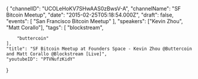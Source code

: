 {
    "channelID": "UCOLeHoKV7SHwAAS0zBwsV-A",
    "channelName": "SF Bitcoin Meetup",
    "date": "2015-02-25T05:18:54.000Z",
    "draft": false,
    "events": [
        "San Francisco Bitcoin Meetup"
    ],
    "speakers": ["Kevin Zhou", "Matt Corallo"],
    "tags": [
        "blockstream",

        "buttercoin"
    ],
    "title": "SF Bitcoin Meetup at Founders Space - Kevin Zhou @Buttercoin and Matt Corallo @Blockstream [Live]",
    "youtubeID": "PTVNufzKidY"
}
